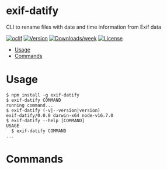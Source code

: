 # exif-datify

CLI to rename files with date and time information from Exif data

[![oclif](https://img.shields.io/badge/cli-oclif-brightgreen.svg)](https://oclif.io)
[![Version](https://img.shields.io/npm/v/exif-datify.svg)](https://npmjs.org/package/exif-datify)
[![Downloads/week](https://img.shields.io/npm/dw/exif-datify.svg)](https://npmjs.org/package/exif-datify)
[![License](https://img.shields.io/npm/l/exif-datify.svg)](https://github.com/hwaterke/exif-datify/blob/master/package.json)

<!-- toc -->

- [Usage](#usage)
- [Commands](#commands)
<!-- tocstop -->

# Usage

<!-- usage -->

```sh-session
$ npm install -g exif-datify
$ exif-datify COMMAND
running command...
$ exif-datify (-v|--version|version)
exif-datify/0.0.0 darwin-x64 node-v16.7.0
$ exif-datify --help [COMMAND]
USAGE
  $ exif-datify COMMAND
...
```

<!-- usagestop -->

# Commands

<!-- commands -->

<!-- commandsstop -->
